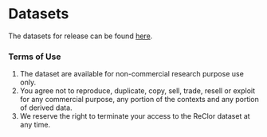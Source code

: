# Datasets
The datasets for release can be found [here](https://drive.google.com/drive/folders/1eP0-xb-oyuCcj9W18Nm3XvwMk1GRrKkO?usp=share_link).

### Terms of Use
  1. The dataset are available for non-commercial research purpose use only.
  2. You agree not to reproduce, duplicate, copy, sell, trade, resell or exploit for any commercial purpose, any portion of the contexts and any portion of derived data.
  3. We reserve the right to terminate your access to the ReClor dataset at any time.
